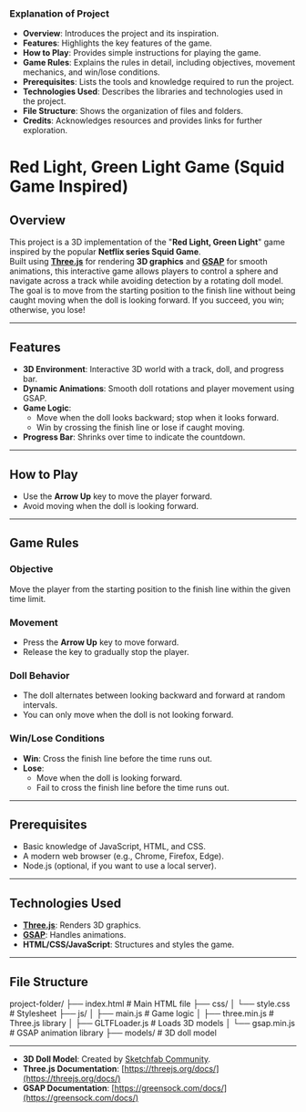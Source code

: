 
### Explanation of Project

- **Overview**: Introduces the project and its inspiration.
- **Features**: Highlights the key features of the game.
- **How to Play**: Provides simple instructions for playing the game.
- **Game Rules**: Explains the rules in detail, including objectives, movement mechanics, and win/lose conditions.
- **Prerequisites**: Lists the tools and knowledge required to run the project.
- **Technologies Used**: Describes the libraries and technologies used in the project.
- **File Structure**: Shows the organization of files and folders.
- **Credits**: Acknowledges resources and provides links for further exploration.


# Red Light, Green Light Game (Squid Game Inspired)

## Overview
This project is a 3D implementation of the "**Red Light, Green Light**" game inspired by the popular **Netflix series Squid Game**.  
Built using **[Three.js](https://threejs.org/docs/)** for rendering **3D graphics** and **[GSAP](https://greensock.com/docs/)** for smooth animations, this interactive game allows players to control a sphere and navigate across a track while avoiding detection by a rotating doll model.  
The goal is to move from the starting position to the finish line without being caught moving when the doll is looking forward. If you succeed, you win; otherwise, you lose!

---

## Features
- **3D Environment**: Interactive 3D world with a track, doll, and progress bar.
- **Dynamic Animations**: Smooth doll rotations and player movement using GSAP.
- **Game Logic**:
  - Move when the doll looks backward; stop when it looks forward.
  - Win by crossing the finish line or lose if caught moving.
- **Progress Bar**: Shrinks over time to indicate the countdown.

---

## How to Play
- Use the **Arrow Up** key to move the player forward.
- Avoid moving when the doll is looking forward.

---

## Game Rules
### **Objective**
Move the player from the starting position to the finish line within the given time limit.

### **Movement**
- Press the **Arrow Up** key to move forward.
- Release the key to gradually stop the player.

### **Doll Behavior**
- The doll alternates between looking backward and forward at random intervals.
- You can only move when the doll is not looking forward.

### **Win/Lose Conditions**
- **Win**: Cross the finish line before the time runs out.
- **Lose**:
  - Move when the doll is looking forward.
  - Fail to cross the finish line before the time runs out.

---

## Prerequisites
- Basic knowledge of JavaScript, HTML, and CSS.
- A modern web browser (e.g., Chrome, Firefox, Edge).
- Node.js (optional, if you want to use a local server).

---

## Technologies Used
- **[Three.js](https://threejs.org/docs/)**: Renders 3D graphics.
- **[GSAP](https://greensock.com/docs/)**: Handles animations.
- **HTML/CSS/JavaScript**: Structures and styles the game.

---

## File Structure
project-folder/
├── index.html       # Main HTML file
├── css/
│   └── style.css    # Stylesheet
├── js/
│   ├── main.js      # Game logic
│   ├── three.min.js # Three.js library
│   ├── GLTFLoader.js # Loads 3D models
│   └── gsap.min.js  # GSAP animation library
├── models/          # 3D doll model

---

- **3D Doll Model**: Created by [Sketchfab Community](https://sketchfab.com/).
- **Three.js Documentation**: [https://threejs.org/docs/](https://threejs.org/docs/)
- **GSAP Documentation**: [https://greensock.com/docs/](https://greensock.com/docs/)

